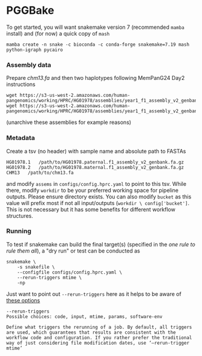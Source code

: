 # PGGBake

To get started, you will want snakemake version 7 (recommended `mamba` install) and (for now) a quick copy of `mash`
```
mamba create -n snake -c bioconda -c conda-forge snakemake=7.19 mash python-igraph pycairo
```

### Assembly data
Prepare _chm13.fa_ and then two haplotypes following MemPanG24 Day2 instructions
```
wget https://s3-us-west-2.amazonaws.com/human-pangenomics/working/HPRC/HG01978/assemblies/year1_f1_assembly_v2_genbank/HG01978.paternal.f1_assembly_v2_genbank.fa.gz
wget https://s3-us-west-2.amazonaws.com/human-pangenomics/working/HPRC/HG01978/assemblies/year1_f1_assembly_v2_genbank/HG01978.maternal.f1_assembly_v2_genbank.fa.gz
```
(unarchive these assemblies for example reasons)

### Metadata
Create a tsv (no header) with sample name and absolute path to FASTAs
```
HG01978.1	/path/to/HG01978.paternal.f1_assembly_v2_genbank.fa.gz
HG01978.2	/path/to/HG01978.maternal.f1_assembly_v2_genbank.fa.gz
CHM13	/path/to/chm13.fa
```
and modify `assems` in `configs/config.hprc.yaml` to point to this tsv. While there, modify `workdir` to be your preferred working space for pipeline outputs. Please ensure directory exists. You can also modify `bucket` as this value will prefix most if not all input/outputs (`workdir \ config['bucket']`. This is not necessary but it has some benefits for different workflow structures.

### Running
To test if snakemake can build the final target(s) (specified in the _one rule to rule them all_), a "dry run" or test can be conducted as
```
snakemake \
    -s snakefile \
    --configfile configs/config.hprc.yaml \
    --rerun-triggers mtime \
    -np
```
Just want to point out `--rerun-triggers` here as it helps to be aware of [these options](https://snakemake.readthedocs.io/en/stable/executing/cli.html)
```
--rerun-triggers
Possible choices: code, input, mtime, params, software-env

Define what triggers the rerunning of a job. By default, all triggers are used, which guarantees that results are consistent with the workflow code and configuration. If you rather prefer the traditional way of just considering file modification dates, use ‘–rerun-trigger mtime’
```

